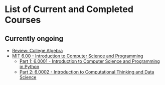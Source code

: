 # List of Current and Completed Courses

## Currently ongoing

- [Review: College Algebra](College%20Algebra)
- [MIT 6.00 - Introduction to Computer Science and Programming](MIT%206.00)
  - [Part 1: 6.0001 - Introduction to Computer Science and Programming in Python](MIT%206.00/6.0001)
  - [Part 2: 6.0002 - Introduction to Computational Thinking and Data Science](MIT%206.00/6.0002)

